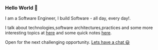 ### Hello World 👋

I am a Software Engineer, I build Software - all day, every day!.

I talk about technologies,software architectures,practices and some more interesting topics at [here](https://isurunuwanthilaka.github.io) and some quick notes [here](https://isurunuwanthilaka.notion.site).

Open for the next challenging opportunity. [Lets have a chat 😃](https://www.linkedin.com/in/isurunuwanthilaka)
